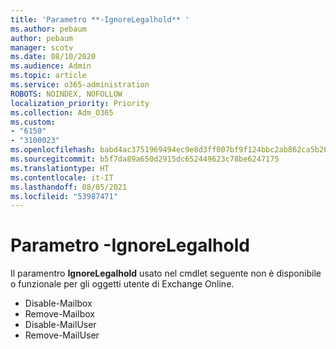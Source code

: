 ```yaml
---
title: 'Parametro **-IgnoreLegalhold** '
ms.author: pebaum
author: pebaum
manager: scotv
ms.date: 08/10/2020
ms.audience: Admin
ms.topic: article
ms.service: o365-administration
ROBOTS: NOINDEX, NOFOLLOW
localization_priority: Priority
ms.collection: Adm_O365
ms.custom:
- "6150"
- "3100023"
ms.openlocfilehash: babd4ac3751969494ec9e8d3ff007bf9f124bbc2ab862ca5b26ce21cee01c3ef
ms.sourcegitcommit: b5f7da89a650d2915dc652449623c78be6247175
ms.translationtype: HT
ms.contentlocale: it-IT
ms.lasthandoff: 08/05/2021
ms.locfileid: "53987471"
---
```

# <a name="ignorelegalhold-switch"></a>Parametro **-IgnoreLegalhold** 

Il paramentro **IgnoreLegalhold** usato nel cmdlet seguente non è disponibile o funzionale per gli oggetti utente di Exchange Online.

- Disable-Mailbox
- Remove-Mailbox
- Disable-MailUser
- Remove-MailUser